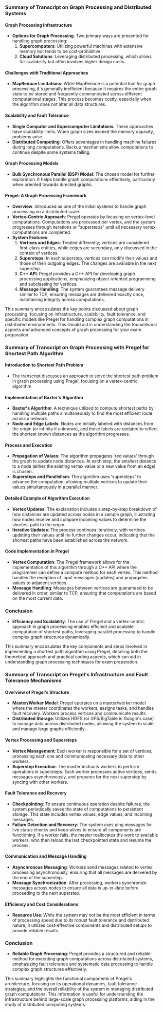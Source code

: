 ### Summary of Transcript on Graph Processing and Distributed Systems

#### Graph Processing Infrastructure
- **Options for Graph Processing**: Two primary ways are presented for handling graph processing:
  1. **Supercomputers**: Utilizing powerful machines with extensive memory but tends to be cost-prohibitive.
  2. **Cloud Solutions**: Leveraging distributed processing, which allows for scalability but often involves higher design costs.

#### Challenges with Traditional Approaches
- **MapReduce Limitations**: While MapReduce is a potential tool for graph processing, it's generally inefficient because it requires the entire graph state to be stored and frequently communicated across different computational stages. This process becomes costly, especially when the algorithm does not alter all data structures.

#### Scalability and Fault Tolerance
- **Single Computer and Supercomputer Limitations**: These approaches have scalability limits. When graph sizes exceed the memory capacity, problems arise.
- **Distributed Computing**: Offers advantages in handling machine failures during long computations. Backup mechanisms allow computations to continue despite some systems failing.

#### Graph Processing Models
- **Bulk Synchronous Parallel (BSP) Model**: The chosen model for further exploration. It helps handle graph computations effectively, particularly when oriented towards directed graphs.

#### Pregel: A Graph Processing Framework
- **Overview**: Introduced as one of the initial systems to handle graph processing on a distributed scale.
- **Vertex-Centric Approach**: Pregel operates by focusing on vertex-level computations. Computations are processed per vertex, and the system progresses through iterations or "supersteps" until all necessary vertex computations are completed.
- **System Features**:
  1. **Vertices and Edges**: Treated differently; vertices are considered first-class entities, while edges are secondary, only discussed in the context of vertices.
  2. **Supersteps**: In each superstep, vertices can modify their values and those of their outgoing edges. The changes are available in the next superstep.
  3. **C++ API**: Pregel provides a C++ API for developing graph processing applications, emphasizing object-oriented programming and subclassing for vertices.
  4. **Message Handling**: The system guarantees message delivery similar to TCP, ensuring messages are delivered exactly once, maintaining integrity across computations.

This summary encapsulates the key points discussed about graph processing, focusing on infrastructure, scalability, fault tolerance, and specific models like Pregel for handling complex graph computations in distributed environments. This should aid in understanding the foundational aspects and advanced concepts of graph processing for your exam preparation.



### Summary of Transcript on Graph Processing with Pregel for Shortest Path Algorithm

#### Introduction to Shortest Path Problem
- The transcript discusses an approach to solve the shortest path problem in graph processing using Pregel, focusing on a vertex-centric algorithm.

#### Implementation of Baxter's Algorithm
- **Baxter's Algorithm**: A technique utilized to compute shortest paths by handling multiple paths simultaneously to find the most efficient route across a network.
- **Node and Edge Labels**: Nodes are initially labeled with distances from the origin (or infinity if unknown), and these labels are updated to reflect the shortest known distances as the algorithm progresses.

#### Process and Execution
- **Propagation of Values**: The algorithm propagates 'red values' through the graph to update node distances. At each step, the smallest distance to a node (either the existing vertex value or a new value from an edge) is chosen.
- **Supersteps and Parallelism**: The algorithm uses 'supersteps' to advance the computation, allowing multiple vertices to update their values simultaneously in a parallel manner.

#### Detailed Example of Algorithm Execution
- **Vertex Updates**: The explanation includes a step-by-step breakdown of how distances are updated across nodes in a sample graph, illustrating how nodes receive and compare incoming values to determine the shortest path to the origin.
- **Iterative Updates**: The process continues iteratively, with vertices updating their values until no further changes occur, indicating that the shortest paths have been established across the network.

#### Code Implementation in Pregel
- **Vertex Computation**: The Pregel framework allows for the implementation of this algorithm through a C++ API where the programmer can define a compute method for each vertex. This method handles the reception of input messages (updates) and propagates values to adjacent vertices.
- **Message Handling**: Messages between vertices are guaranteed to be delivered in order, similar to TCP, ensuring that computations are based on the most current data.

### Conclusion
- **Efficiency and Scalability**: The use of Pregel and a vertex-centric approach in graph processing enables efficient and scalable computation of shortest paths, leveraging parallel processing to handle complex graph structures dynamically.

This summary encapsulates the key components and steps involved in implementing a shortest path algorithm using Pregel, detailing both the theoretical approach and practical coding aspects, which can aid in understanding graph processing techniques for exam preparation.


### Summary of Transcript on Pregel's Infrastructure and Fault Tolerance Mechanisms

#### Overview of Pregel's Structure
- **Master/Worker Model**: Pregel operates on a master/worker model where the master coordinates the workers, assigns tasks, and handles fault recovery. Workers process vertices and communicate results.
- **Distributed Storage**: Utilizes HDFS (or GFS/BigTable in Google's case) to manage data across distributed nodes, allowing the system to scale and manage large graphs efficiently.

#### Vertex Processing and Supersteps
- **Vertex Management**: Each worker is responsible for a set of vertices, processing each one and communicating necessary data to other workers.
- **Superstep Execution**: The master instructs workers to perform operations in supersteps. Each worker processes active vertices, sends messages asynchronously, and prepares for the next superstep by syncing with other workers.

#### Fault Tolerance and Recovery
- **Checkpointing**: To ensure continuous operation despite failures, the system periodically saves the state of computations to persistent storage. This state includes vertex values, edge values, and incoming messages.
- **Failure Detection and Recovery**: The system uses ping messages for live status checks and keep-alives to ensure all components are functioning. If a worker fails, the master reallocates the work to available workers, who then reload the last checkpointed state and resume the process.

#### Communication and Message Handling
- **Asynchronous Messaging**: Workers send messages related to vertex processing asynchronously, ensuring that all messages are delivered by the end of the superstep.
- **Message Synchronization**: After processing, workers synchronize messages across nodes to ensure all data is up-to-date before proceeding to the next superstep.

#### Efficiency and Cost Considerations
- **Resource Use**: While the system may not be the most efficient in terms of processing speed due to its robust fault tolerance and distributed nature, it utilizes cost-effective components and distributed setups to provide reliable results.

### Conclusion
- **Reliable Graph Processing**: Pregel provides a structured and reliable method for executing graph computations across distributed systems, emphasizing fault tolerance and systematic data processing to handle complex graph structures effectively.

This summary highlights the functional components of Pregel's architecture, focusing on its operational dynamics, fault tolerance strategies, and the overall reliability of the system in managing distributed graph computations. This information is useful for understanding the infrastructure behind large-scale graph processing platforms, aiding in the study of distributed computing systems.
